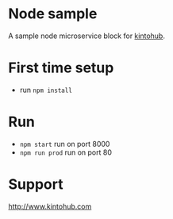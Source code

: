 # Node sample

A sample node microservice block for [kintohub](http://kintohub.com).


# First time setup

* run `npm install`


# Run

* `npm start` run on port 8000
* `npm run prod` run on port 80

# Support

http://www.kintohub.com
